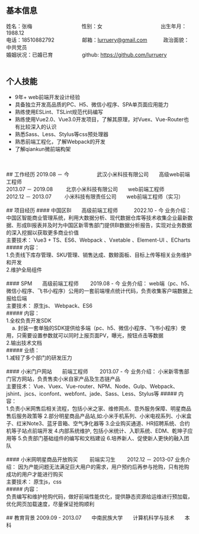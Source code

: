 ## 基本信息
姓名：张梅&nbsp;&nbsp;&nbsp;&nbsp;&nbsp;&nbsp;&nbsp;&nbsp;&nbsp;&nbsp;&nbsp;&nbsp;&nbsp;&nbsp;&nbsp;&nbsp;&nbsp;&nbsp;&nbsp;&nbsp;&nbsp;&nbsp;&nbsp;&nbsp;&nbsp;&nbsp;&nbsp;&nbsp;&nbsp;&nbsp;&nbsp;&nbsp;&nbsp;&nbsp;性别：女&nbsp;&nbsp;&nbsp;&nbsp;&nbsp;&nbsp;&nbsp;&nbsp;&nbsp;&nbsp;&nbsp;&nbsp;&nbsp;&nbsp;&nbsp;&nbsp;&nbsp;&nbsp;&nbsp;&nbsp;&nbsp;&nbsp;&nbsp;&nbsp;&nbsp;&nbsp;&nbsp;&nbsp;&nbsp;&nbsp;&nbsp;&nbsp;&nbsp;&nbsp;&nbsp;&nbsp;&nbsp;&nbsp;&nbsp;&nbsp;出生年月：1988.12<br /> 
电话：18510882792&nbsp;&nbsp;&nbsp;&nbsp;&nbsp;&nbsp; &nbsp;&nbsp;&nbsp;&nbsp;&nbsp;&nbsp;&nbsp;&nbsp;&nbsp;&nbsp;&nbsp;&nbsp;邮箱：lurruery@gmail.com&nbsp;&nbsp;&nbsp;&nbsp;&nbsp;&nbsp;&nbsp;&nbsp;&nbsp;&nbsp;&nbsp;政治面貌：中共党员<br />
婚姻状况：已婚已育&nbsp;&nbsp;&nbsp;&nbsp;&nbsp;&nbsp;&nbsp;&nbsp;&nbsp;&nbsp;&nbsp; &nbsp;&nbsp;&nbsp;&nbsp;&nbsp;&nbsp;&nbsp;
github: https://github.com/lurruery
<br />
<br />
## 个人技能
- 9年+ web前端开发设计经验
- 具备独立开发高品质的PC、H5、微信小程序、SPA单页面应用能力
- 熟练使用ESLint、TSLint规范代码编写
- 熟练使用Vue2.0、Vue3.0开发项目，了解其原理，对Vuex、Vue-Router也有比较深入的认识
- 熟悉Sass、Less、Stylus等css预处理器
- 熟悉前端工程化，了解Webpack的开发
- 了解qiankun微前端构架
<br />
<br />
## 工作经历
2019.08 － 今&nbsp;&nbsp;&nbsp;&nbsp;&nbsp;&nbsp; &nbsp;&nbsp;&nbsp;&nbsp;&nbsp;&nbsp;&nbsp;&nbsp;&nbsp;&nbsp;&nbsp;&nbsp;武汉小米科技有限公司&nbsp;&nbsp;&nbsp;&nbsp;&nbsp;&nbsp; 高级web前端工程师<br />
2013.07 － 2019.08&nbsp;&nbsp;&nbsp;&nbsp;&nbsp;&nbsp;&nbsp;&nbsp;&nbsp;北京小米科技有限公司&nbsp;&nbsp;&nbsp;&nbsp;&nbsp;&nbsp;&nbsp;web前端工程师<br /> 
2012.12 － 2013.07&nbsp;&nbsp;&nbsp;&nbsp;&nbsp;&nbsp;&nbsp;&nbsp;&nbsp;小米科技有限责任公司&nbsp;&nbsp;&nbsp;&nbsp;&nbsp;&nbsp;&nbsp;web前端工程师（实习）   
<br />
<br />
## 项目经历
#### 中国区BI &nbsp;&nbsp;&nbsp;&nbsp;&nbsp;&nbsp;高级前端工程师 &nbsp;&nbsp;&nbsp;&nbsp;&nbsp;&nbsp;&nbsp;&nbsp;&nbsp; 2022.10 - 今 
业务介绍： 中国区智能商业管理系统，利用大数据分析、现代数据仓库等技术收集企业最新数据、形成BI报表并及时为中国区新零售部门提供BI数据分析报告，实现对业务数据的深入挖掘以获取更多商业价值<br />
主要技术： Vue3 + TS、ES6、Webpack 、Vxetable 、Element-UI 、ECharts<br />
##### 内容： <br />
1.负责线下库存管理、SKU管理、销售达成、数鲸面板、目标上传等相关业务维护和开发<br />
2.维护全局组件
<br />
<br />
#### SPM &nbsp;&nbsp;&nbsp;&nbsp;&nbsp;&nbsp;高级前端工程师 &nbsp;&nbsp;&nbsp;&nbsp;&nbsp;&nbsp; 2019.08 - 今 
业务介绍： web端（pc、h5、微信小程序、飞书小程序）公用的一套前端埋点统计代码，负责收集客户端数据上报给后端<br />
主要技术： 原生js、 Webpack、ES6<br />
##### 内容： <br />
1.全权负责开发SDK<br />
   &nbsp;&nbsp;&nbsp;&nbsp;a. 封装一套单独的SDK提供给多端（pc、h5、微信小程序、飞书小程序）使用，只需要设置参数就可以同时上报页面PV，曝光，按钮点击等数据<br />
2.输出技术文档<br />  
##### 业绩： <br />   
1.减轻了多个部门的研发压力
<br />
<br />
#### 小米门户网站 &nbsp;&nbsp;&nbsp;&nbsp;&nbsp;&nbsp;前端工程师 &nbsp;&nbsp;&nbsp;&nbsp;&nbsp;&nbsp;  2013.07 - 今
业务介绍： 小米新零售部门官方网站，负责售卖小米自家产品及生态链产品<br />
主要技术： Vue、Vuex、Vue-router、NPM、Node、Gulp、Webpack、jshint、jscs、iconfont、webfont、jade、Sass、Less、Stylus等     
##### 内容： <br />
1.负责小米网售后相关流程，包括小米之家、维修网点、意外服务保障、明星商品售后服务政策等    
2.部分明星商品产品站,如:小米手机系列、小米电视系列、小米盒子、红米Note3、蓝牙音箱、空气净化器等     
3.企业购买通道、HR招聘系统、合约机等子站点前端开发    
4.内部系统维护, 包括小米统计、入职系统、EDM、乾坤子应用等  
5.负责部门基础组件的编写和文档建设  
6.培养新人、促使新人更快的融入团队
<br />
<br />
#### 小米网明星商品开放购买 &nbsp;&nbsp;&nbsp;&nbsp;&nbsp;&nbsp; 前端实习生 &nbsp;&nbsp;&nbsp;&nbsp;&nbsp;&nbsp; 2012.12 － 2013-07 
业务介绍： 因为产能问题无法满足巨大用户的需求，用户预约后再参与抢购，只有抢购成功的用户才能进行购买<br />
主要技术： 原生js，css<br />
##### 内容： <br />
负责编写和维护抢购代码，做好前端性能优化，提供静态资源给运维进行预加载，优化网页加载速度，尽量保证抢购顺利  
<br />
<br />
## 教育背景
2009.09 - 2013.07&nbsp;&nbsp;&nbsp;&nbsp;&nbsp;&nbsp;&nbsp;中南民族大学&nbsp;&nbsp;&nbsp;&nbsp;&nbsp;&nbsp;&nbsp;计算机科学与技术&nbsp;&nbsp;&nbsp;&nbsp;&nbsp;&nbsp;&nbsp;本科  
